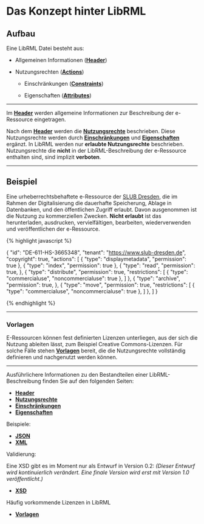 # Das Konzept hinter LibRML
## Aufbau
Eine LibRML Datei besteht aus:

- Allgemeinen Informationen ([**Header**](header.markdown))

- Nutzungsrechten ([**Actions**](actions.markdown))

  - Einschränkungen ([**Constraints**](constraints.markdown))

  - Eigenschaften ([**Attributes**](attributes.markdown))

----

Im [**Header**](header.markdown) werden allgemeine Informationen zur Beschreibung der e-Ressource eingetragen.

Nach dem [**Header**](header.markdown) werden die [**Nutzungsrechte**](actions.markdown) beschrieben. Diese Nutzungsrechte werden durch [**Einschränkungen**](constraints.markdown) und [**Eigenschaften**](attributes.markdown) ergänzt. In LibRML werden nur **erlaubte Nutzungsrechte** beschrieben. Nutzungsrechte die **nicht** in der LibRML-Beschreibung der e-Ressource  enthalten sind, sind implizit **verboten**.

----

## Beispiel

Eine urheberrechtsbehaftete e-Ressource der [SLUB Dresden](https://www.slub-dresden.de), die im Rahmen der Digitalisierung die dauerhafte Speicherung, Ablage in Datenbanken, und den öffentlichen Zugriff erlaubt. Davon ausgenommen ist die Nutzung zu kommerziellen Zwecken. **Nicht erlaubt** ist das herunterladen, ausdrucken, vervielfältigen, bearbeiten, wiederverwenden und veröffentlichen der e-Ressource.

{% highlight javascript %}

{
  "id": "DE-611-HS-3665348",
  "tenant": "https://www.slub-dresden.de",
  "copyright": true,
  "actions": [
	{
	  "type": "displaymetadata",
	  "permission": true
	},
	{
	  "type": "index",
	  "permission": true
	},
	{
	  "type": "read",
	  "permission": true,
	},
	{
	  "type": "distribute",
	  "permission": true,
	  "restrictions": [
		{
		  "type": "commercialuse",
		  "noncommercialuse": true
		},
	  ]
	},
	{
	  "type": "archive",
	  "permission": true,
	},
	{
	  "type": "move",
	  "permission": true,
	  "restrictions": [
		{
		  "type": "commercialuse",
		  "noncommercialuse": true
		},
	  ]
	},
  ]
}

{% endhighlight %}

----

### Vorlagen

E-Ressourcen können fest definierten Lizenzen unterliegen, aus der sich die Nutzung ableiten lässt, zum Beispiel Creative Commons-Lizenzen. Für solche Fälle stehen [**Vorlagen**](../tmpl/beispiele.markdown) bereit, die die Nutzungsrechte vollständig definieren und nachgenutzt werden können.

----

Ausführlichere Informationen zu den Bestandteilen einer LibRML-Beschreibung finden Sie auf den folgenden Seiten:

- [**Header**](header.markdown)
- [**Nutzungsrechte**](actions.markdown)
- [**Einschränkungen**](constraints.markdown)
- [**Eigenschaften**](attributes.markdown)

Beispiele:
- [**JSON**](json.markdown)
- [**XML**](xmlbeispiel.markdown)

Validierung:

Eine XSD gibt es im Moment nur als Entwurf in Version 0.2:
*(Dieser Entwurf wird kontinuierlich verändert. Eine finale Version wird erst mit Version 1.0 veröffentlicht.)*
- [**XSD**](xsdschema.markdown)


Häufig vorkommende Lizenzen in LibRML
- [**Vorlagen**](../tmpl/beispiele.markdown)
